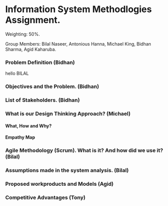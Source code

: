 # Information System Methodlogies Assignment.
Weighting: 50%.

Group Members: Bilal Naseer, Antonious Hanna, Michael King, Bidhan Sharma, Agid Kaharuba.

### Problem Definition (Bidhan)
hello BILAL
### Objectives and the Problem. (Bidhan) 

### List of Stakeholders. (Bidhan)

### What is our Design Thinking Approach? (Michael)
#### What, How and Why?
#### Empathy Map

### Agile Methodology (Scrum). What is it? And how did we use it? (Bilal)

### Assumptions made in the system analysis. (Bilal)

### Proposed workproducts and Models (Agid)

### Competitive Advantages (Tony)
